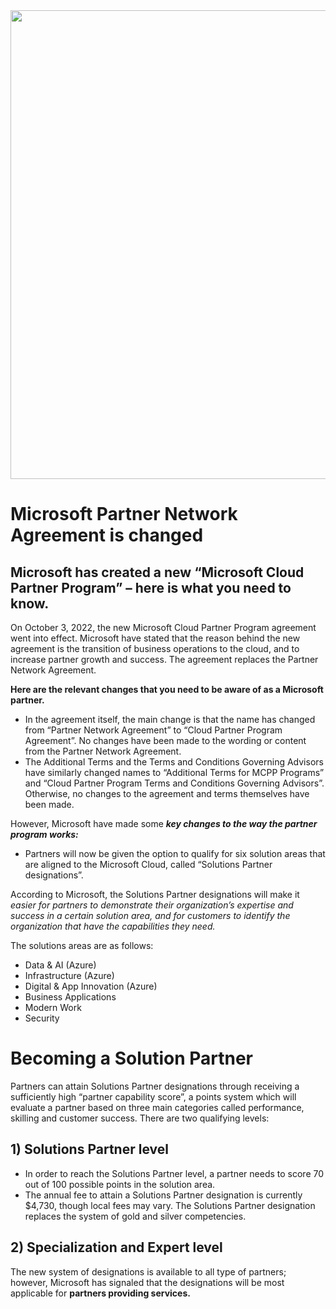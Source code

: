  <img src="../media/foyen.png" width="750"/> 
 
# Microsoft Partner Network Agreement is changed

## Microsoft has created a new “Microsoft Cloud Partner Program” – here is what you need to know. 

On October 3, 2022, the new Microsoft Cloud Partner Program agreement went into effect. Microsoft have stated that the reason behind the new agreement is the transition of business operations to the cloud, and to increase partner growth and success. The agreement replaces the Partner Network Agreement. 

**Here are the relevant changes that you need to be aware of as a Microsoft partner.** 

- In the agreement itself, the main change is that the name has changed from “Partner Network Agreement” to “Cloud Partner Program Agreement”. No changes have been made to the wording or content from the Partner Network Agreement.
- The Additional Terms and the Terms and Conditions Governing Advisors have similarly changed names to “Additional Terms for MCPP Programs” and “Cloud Partner Program Terms and Conditions Governing Advisors”. Otherwise, no changes to the agreement and terms themselves have been made.

However, Microsoft have made some **_key changes to the way the partner program works:_** 
- Partners will now be given the option to qualify for six solution areas that are aligned to the Microsoft Cloud, called “Solutions Partner designations”. 

According to Microsoft, the Solutions Partner designations will make it
          _easier for partners to demonstrate their organization’s expertise and success in a certain solution area, and for 
          customers to identify the organization that have the capabilities they need._ 
 
The solutions areas are as follows:

- 	Data & AI (Azure)
- Infrastructure (Azure)
- Digital & App Innovation (Azure)
- Business Applications 
- 	Modern Work
- Security

# Becoming a Solution Partner 

Partners can attain Solutions Partner designations through receiving a sufficiently high “partner capability score”, a points system which will evaluate a partner based on three main categories called performance, skilling and customer success. 
There are two qualifying levels:
## 1) Solutions Partner level
   - In order to reach the Solutions Partner level, a partner needs to score 70 out of 100 possible points in the solution area.
   - The annual fee to attain a Solutions Partner designation is currently $4,730, though local fees may vary. The Solutions Partner designation replaces the system of gold and silver competencies. 

## 2) Specialization and Expert level 

The new system of designations is available to all type of partners; however, Microsoft has signaled that the designations will be most applicable for **partners providing services.** 



